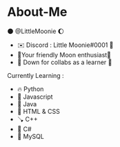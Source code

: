 # About-Me
🌑 @LittleMoonie 🌔
- ✉️ Discord : Little Moonie#0001 📩
- 🌟Your friendly Moon enthusiast🌙
- 🌿 Down for collabs as a learner 🍃


Currently Learning : 
* 🔥 Python               
* 💖 Javascript                  
* 🍃 Java
* 🚽 HTML & CSS
* 🪠 C++
* 🪫 C#
* 🚮 MySQL
